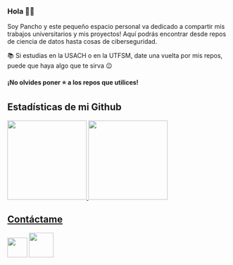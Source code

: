 ### Hola 👋👋

Soy Pancho y este pequeño espacio personal va dedicado a compartir mis trabajos universitarios y mis proyectos!
Aquí podrás encontrar desde repos de ciencia de datos hasta cosas de ciberseguridad.

📚 Si estudias en la USACH o en la UTFSM, date una vuelta por mis repos, puede que haya algo que te sirva 😉 

#### ¡No olvides poner ⭐ a los repos que utilices!


## Estadísticas de mi Github 

<div>
<a href="https://github.com/Panchojr7">
<img height="180em" src="https://github-readme-stats-swart-sigma.vercel.app/api?username=Panchojr7&show_icons=true&theme=dark&include_all_commits=true&count_private=true"/>
<img height="180em" src="https://github-readme-stats-swart-sigma.vercel.app/api/top-langs/?username=Panchojr7&layout=compact&langs_count=6&theme=dark"/>
</div> 

## Contáctame
<a href="https://www.linkedin.com/in/fjrr7"> 
          <img width="45" src="https://cdn.jsdelivr.net/gh/devicons/devicon/icons/linkedin/linkedin-original.svg"></a>
<a href="mailto:francisco.rousseau@usach.cl">
          <img width="56" src="https://upload.wikimedia.org/wikipedia/commons/thumb/7/7e/Gmail_icon_%282020%29.svg/512px-Gmail_icon_%282020%29.svg.png?20221017173631" /a>

